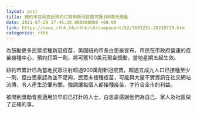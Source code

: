 ```yaml
---
layout: post
title: 紐約市民周五起預約打首劑新冠疫苗可獲100美元獎勵
date: 2021-07-29 17:46:20.000000000 +08:00
link: https://news.rthk.hk/rthk/ch/component/k2/1603231-20210729.htm
categories: rthk
---
```


為鼓勵更多民眾接種新冠疫苗，美國紐約市長白思豪宣布，市民在市政府營運的疫苗接種中心，預約打第一劑，將可獲100美元現金獎勵，當地星期五起生效。

紐約市累計已為當地民眾注射超過900萬劑新冠疫苗，超過五成九人口已接種至少一劑，但白思豪認為並不足夠，民眾未接種疫苗，可能與大量不實資訊在社交網站流傳，令人產生恐懼有關，強調讓每個人都接種疫苗，才符合全市的利益。

被問到獎勵會否適用於早前已打針的人士，白思豪感謝他們為自己、家人及社區做了正確的事。
